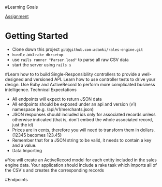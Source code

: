 #Learning Goals

[Assignment](https://github.com/turingschool/lesson_plans/blob/master/ruby_03-professional_rails_applications/rails_engine.md)

# Getting Started
* Clone down this project `git@github.com:adamki/rales-engine.git`
* `bundle` and `rake db:setup`
* use `rails runner "Parser.load"` to parse all raw CSV data
* start the server using `rails s`


#Learn how to to build Single-Responsibility controllers to provide a well-designed and versioned API.
Learn how to use controller tests to drive your design.
Use Ruby and ActiveRecord to perform more complicated business intelligence.
 Technical Expectations

* All endpoints will expect to return JSON data
* All endpoints should be exposed under an api and version (v1) namespace (e.g. /api/v1/merchants.json)
* JSON responses should included ids only for associated records unless otherwise indicated (that is, don't embed the whole associated record, just the id)
* Prices are in cents, therefore you will need to transform them in dollars. (12345 becomes 123.45)
* Remember that for a JSON string to be valid, it needs to contain a key and a value.
* Data Importing

#You will create an ActiveRecord model for each entity included in the sales engine data.
Your application should include a rake task which imports all of the CSV's and creates the corresponding records

#Endpoints

